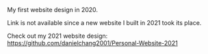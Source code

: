 My first website design in 2020.

Link is not available since a new website I built in 2021 took its place.

Check out my 2021 website design: https://github.com/danielchang2001/Personal-Website-2021
